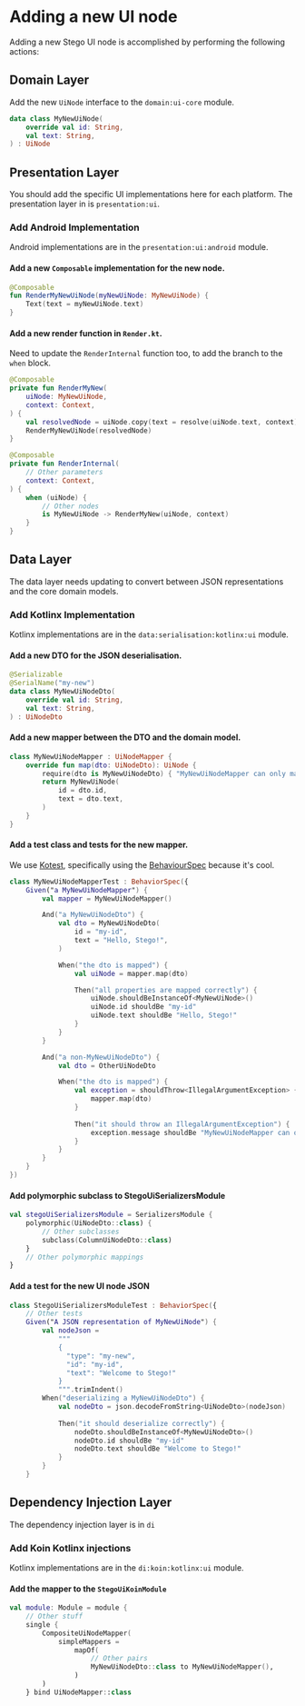 # Adding a new UI node

Adding a new Stego UI node is accomplished by performing the following actions:

## Domain Layer
Add the new `UiNode` interface to the `domain:ui-core` module.

``` kotlin title="MyNewUiNode.kt"
data class MyNewUiNode(
    override val id: String,
    val text: String,
) : UiNode
```

## Presentation Layer
You should add the specific UI implementations here for each platform. The presentation layer in is `presentation:ui`.

### Add Android Implementation
Android implementations are in the `presentation:ui:android` module.

#### Add a new `Composable` implementation for the new node.

``` kotlin title="MyNewUiNode.kt"
@Composable
fun RenderMyNewUiNode(myNewUiNode: MyNewUiNode) {
    Text(text = myNewUiNode.text)
}
```

#### Add a new render function in `Render.kt`.
Need to update the `RenderInternal` function too, to add the branch to the `when` block.

``` kotlin title="Render.kt"
@Composable
private fun RenderMyNew(
    uiNode: MyNewUiNode,
    context: Context,
) {
    val resolvedNode = uiNode.copy(text = resolve(uiNode.text, context))
    RenderMyNewUiNode(resolvedNode)
}

@Composable
private fun RenderInternal(
    // Other parameters
    context: Context,
) {
    when (uiNode) {
        // Other nodes
        is MyNewUiNode -> RenderMyNew(uiNode, context)
    }
}
```

## Data Layer
The data layer needs updating to convert between JSON representations and the core domain models.

### Add Kotlinx Implementation
Kotlinx implementations are in the `data:serialisation:kotlinx:ui` module.

#### Add a new DTO for the JSON deserialisation.

``` kotlin title="MyNewUiNodeDto.kt"
@Serializable
@SerialName("my-new")
data class MyNewUiNodeDto(
    override val id: String,
    val text: String,
) : UiNodeDto
```

#### Add a new mapper between the DTO and the domain model.

``` kotlin title="MyNewUiNodeMapper.kt"
class MyNewUiNodeMapper : UiNodeMapper {
    override fun map(dto: UiNodeDto): UiNode {
        require(dto is MyNewUiNodeDto) { "MyNewUiNodeMapper can only map MyNewUiNodeDto" }
        return MyNewUiNode(
            id = dto.id,
            text = dto.text,
        )
    }
}
```

#### Add a test class and tests for the new mapper.
We use [Kotest](https://kotest.io/), specifically using the [BehaviourSpec](https://kotest.io/docs/framework/testing-styles.html#behavior-spec) because it's cool.

``` kotlin title="MyNewUiNodeMapperTest.kt"
class MyNewUiNodeMapperTest : BehaviorSpec({
    Given("a MyNewUiNodeMapper") {
        val mapper = MyNewUiNodeMapper()

        And("a MyNewUiNodeDto") {
            val dto = MyNewUiNodeDto(
                id = "my-id",
                text = "Hello, Stego!",
            )

            When("the dto is mapped") {
                val uiNode = mapper.map(dto)

                Then("all properties are mapped correctly") {
                    uiNode.shouldBeInstanceOf<MyNewUiNode>()
                    uiNode.id shouldBe "my-id"
                    uiNode.text shouldBe "Hello, Stego!"
                }
            }
        }

        And("a non-MyNewUiNodeDto") {
            val dto = OtherUiNodeDto

            When("the dto is mapped") {
                val exception = shouldThrow<IllegalArgumentException> {
                    mapper.map(dto)
                }
                
                Then("it should throw an IllegalArgumentException") {    
                    exception.message shouldBe "MyNewUiNodeMapper can only map MyNewUiNodeDto."
                }
            }
        }
    }
})
```

#### Add polymorphic subclass to StegoUiSerializersModule

``` kotlin title="StegoUiSerializersModule.kt"
val stegoUiSerializersModule = SerializersModule {
    polymorphic(UiNodeDto::class) {
        // Other subclasses
        subclass(ColumnUiNodeDto::class)
    }
    // Other polymorphic mappings
}
```

#### Add a test for the new UI node JSON

``` kotlin title="StegoUiSerializersModuleTest.kt"
class StegoUiSerializersModuleTest : BehaviorSpec({
    // Other tests
    Given("A JSON representation of MyNewUiNode") {
        val nodeJson =
            """
            {
              "type": "my-new",
              "id": "my-id",
              "text": "Welcome to Stego!"
            }
            """.trimIndent()
        When("deserializing a MyNewUiNodeDto") {
            val nodeDto = json.decodeFromString<UiNodeDto>(nodeJson)
            
            Then("it should deserialize correctly") {
                nodeDto.shouldBeInstanceOf<MyNewUiNodeDto>()
                nodeDto.id shouldBe "my-id"
                nodeDto.text shouldBe "Welcome to Stego!"
            }
        }
    }
```

## Dependency Injection Layer
The dependency injection layer is in `di`

### Add Koin Kotlinx injections
Kotlinx implementations are in the `di:koin:kotlinx:ui` module.

#### Add the mapper to the `StegoUiKoinModule`

``` kotlin title="StegoUiKoinModule.kt"
val module: Module = module {
    // Other stuff
    single {
        CompositeUiNodeMapper(
            simpleMappers =
                mapOf(
                    // Other pairs
                    MyNewUiNodeDto::class to MyNewUiNodeMapper(),
                )
        )
    } bind UiNodeMapper::class     
```
